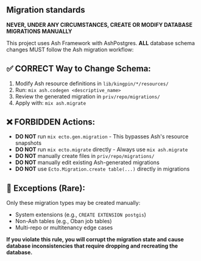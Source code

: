## Migration standards

**NEVER, UNDER ANY CIRCUMSTANCES, CREATE OR MODIFY DATABASE MIGRATIONS MANUALLY**

This project uses Ash Framework with AshPostgres. **ALL** database schema changes MUST follow the Ash migration workflow:

## ✅ CORRECT Way to Change Schema:

1. Modify Ash resource definitions in `lib/kingpin/*/resources/`
2. Run: `mix ash.codegen <descriptive_name>`
3. Review the generated migration in `priv/repo/migrations/`
4. Apply with: `mix ash.migrate`

## ❌ FORBIDDEN Actions:

- **DO NOT** run `mix ecto.gen.migration` - This bypasses Ash's resource snapshots
- **DO NOT** run `mix ecto.migrate` directly - Always use `mix ash.migrate`
- **DO NOT** manually create files in `priv/repo/migrations/`
- **DO NOT** manually edit existing Ash-generated migrations
- **DO NOT** use `Ecto.Migration.create table(...)` directly in migrations

## 📝 Exceptions (Rare):

Only these migration types may be created manually:

- System extensions (e.g., `CREATE EXTENSION postgis`)
- Non-Ash tables (e.g., Oban job tables)
- Multi-repo or multitenancy edge cases

**If you violate this rule, you will corrupt the migration state and cause database inconsistencies that require dropping and recreating the database.**

